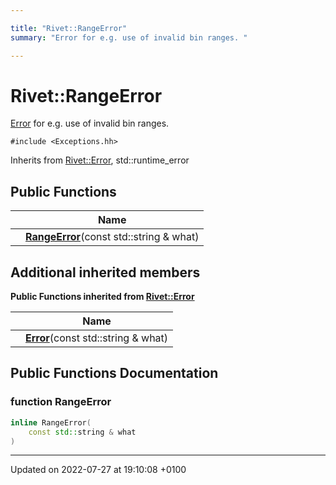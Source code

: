 ```yaml
---

title: "Rivet::RangeError"
summary: "Error for e.g. use of invalid bin ranges. "

---
```


# Rivet::RangeError



<a href="http://example.org/classes/structrivet_1_1error/">Error</a> for e.g. use of invalid bin ranges. 


`#include <Exceptions.hh>`

Inherits from [Rivet::Error](http://example.org/classes/structrivet_1_1error/), std::runtime_error

## Public Functions

|                | Name           |
| -------------- | -------------- |
| | **[RangeError](http://example.org/classes/structrivet_1_1rangeerror/#function-rangeerror)**(const std::string & what) |

## Additional inherited members

**Public Functions inherited from [Rivet::Error](http://example.org/classes/structrivet_1_1error/)**

|                | Name           |
| -------------- | -------------- |
| | **[Error](http://example.org/classes/structrivet_1_1error/#function-error)**(const std::string & what) |


## Public Functions Documentation

### function RangeError

```cpp
inline RangeError(
    const std::string & what
)
```


-------------------------------

Updated on 2022-07-27 at 19:10:08 +0100